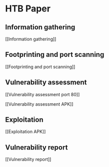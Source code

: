 # HTB Paper

## Information gathering

[[Information gathering]]

## Footprinting and port scanning

[[Footprinting and port scanning]]

## Vulnerability assessment

[[Vulnerability assessment port 80]]

[[Vulnerability assessment APK]]

## Exploitation

[[Exploitation APK]]


## Vulnerability report

[[Vulnerability report]]
